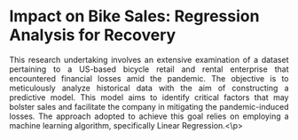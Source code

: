 # Impact on Bike Sales: Regression Analysis for Recovery
<p align='justify'>This research undertaking involves an extensive examination of a dataset pertaining to a US-based bicycle retail and rental enterprise that encountered financial losses amid the pandemic. The objective is to meticulously analyze historical data with the aim of constructing a predictive model. This model aims to identify critical factors that may bolster sales and facilitate the company in mitigating the pandemic-induced losses. The approach adopted to achieve this goal relies on employing a machine learning algorithm, specifically Linear Regression.<\p>
